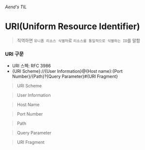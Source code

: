 ###### Aend's TIL

# URI(Uniform Resource Identifier)
> 직역하면 `유니폼 리소스 식별자`로 `리소스를 통일적으로 식별하는 ID`를 말함

### URI 구문
- URI 스펙: RFC 3986
- {URI Scheme}://{User Information}@{Host name}:{Port Number}/{Path}?{Query Parameter}#{URI Fragment}

> URI Scheme

> User Information

> Host Name

> Port Number

> Path

> Query Parameter

> URI Fragment